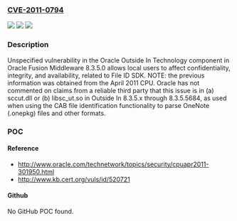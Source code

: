 ### [CVE-2011-0794](https://cve.mitre.org/cgi-bin/cvename.cgi?name=CVE-2011-0794)
![](https://img.shields.io/static/v1?label=Product&message=n%2Fa&color=blue)
![](https://img.shields.io/static/v1?label=Version&message=n%2Fa&color=blue)
![](https://img.shields.io/static/v1?label=Vulnerability&message=n%2Fa&color=brighgreen)

### Description

Unspecified vulnerability in the Oracle Outside In Technology component in Oracle Fusion Middleware 8.3.5.0 allows local users to affect confidentiality, integrity, and availability, related to File ID SDK.  NOTE: the previous information was obtained from the April 2011 CPU.  Oracle has not commented on claims from a reliable third party that this issue is in (a) sccut.dll or (b) libsc_ut.so in Outside In 8.3.5.x through 8.3.5.5684, as used when using the CAB file identification functionality to parse OneNote (.onepkg) files and other formats.

### POC

#### Reference
- http://www.oracle.com/technetwork/topics/security/cpuapr2011-301950.html
- http://www.kb.cert.org/vuls/id/520721

#### Github
No GitHub POC found.

